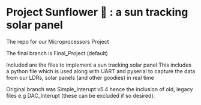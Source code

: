 # Project Sunflower :sunflower: : a sun tracking solar panel 
The repo for our Microprocessors Project 

The final branch is Final_Project (default)

Included are the files to implement a sun tracking solar panel
This includes a python file which is used along with UART and pyserial to capture the data from our LDRs, solar panels (and other goodies) in real time

Original branch was Simple_Interupt v5.4 hence the inclusion of old, legacy files e.g DAC_Interupt (these can be excluded if so desired).
